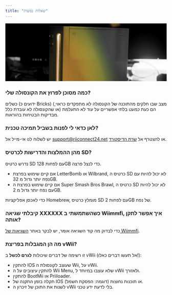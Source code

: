 ```yaml
---
title: "שאלות נפוצות"
---
```


![RiiConnect24 Wii Logo Yellow](/images/Wii_Yellow_Gray.jpg)

### כמה מסוכן לפרוץ את הקונסולה שלי?
כשלים (ידועים כ Bricks) (מצב שבו חלקים מהתוכנה של הקונסולה לא מתפקדים כראוי, או שהקונסולה לא עובדת כלל) הם כעת *כמעט* בלתי אפשריים על עוד לא התעלמת מבדיקות הבטיחות בהוראות.

### לאן כדאי לי לפנות בשביל תמיכה טכנית?
יש לשלוח לנו אי-מייל אל support@riiconnect24.net או להצטרף אל [שרת הדיסקורד](https://discord.gg/b4Y7jfD).

### מהן ההמלצות והדרישות לכרטיס SD?
נדרש כרטיס SD עם לפחות 128GB כדי לנצל פרצה.

- אם קיים שימוש בפרצת LetterBomb או Wilbrand, כרטיס ה SD לא יכול להיות עם נפח יותר גדול מ 32GB.
- אם קיים שימוש בפרצת ה Super Smash Bros Brawl, כרטיס ה SD לא יכול להיות עם נפח יותר גדול מ 2GB.

כדי לאכסן אפליקציות Homebrew, מומלץ כרטיס SD עם לפחות 2GB של נפח.

### קיבלתי שגיאה XXXXXX כשהשתמשתי ב Wiimmfi, איך אפשר לתקן אותה?
כדי לבדוק מה קוד השגיאה אומר, יש לבקר באתר [השגיאות של Wiimmfi](https://wiimmfi.de/error).

### מה הן המגבלות בפריצת vWii?
זו רשימה של דברים שיכולות **לגרם לכשל** ב vWii (אל תעשו דברים כאלו!):
* להתקין IOS שעוצב לקונסולת ה Wii, על vWii.
* להתקין עיצובים על ה Wii Menu, שלא עוצבו במיוחד ל vWii ולאזורך.
* להתקין BootMii או Priiloader.
* תקלה בזמן התקנה של IOS או תוכנות נחוצות (דוגמה: הפסקת חשמל).
* לשנות את התוכן של זיכרון ה vWii בלי לדעת ידע טכני.
